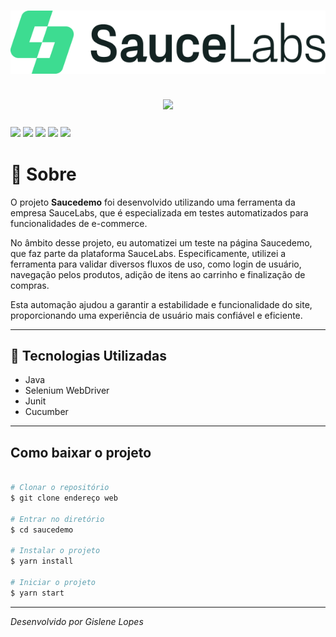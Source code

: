 <h1 align = "center">
	<img src = "assets/images/logotipoSaucelabs.png">
</h1>

<h2 align = "center">
	<img src = "assets/images/siteSaucedemo.gif">
</h2>

<h3>
	<img src = "https://img.shields.io/badge/License-%20MIT%20-%20Verde%20Cinza">
	<img src = "https://img.shields.io/badge/Selenium%20-%20roxo?labelColor=000000&color=%238A2BE2
	">
	<img src = "https://img.shields.io/badge/Junit%20-%20roxo?labelColor=000000&color=%2332CD32
	">
	<img src = "https://img.shields.io/badge/Java%20-%20roxo?labelColor=000000&color=%23B22222
	">
	<img src = "https://img.shields.io/badge/Cucumber%20-%20roxo?labelColor=000000&color=%23008000
	">
</h3>




# 📌 Sobre 

O projeto **Saucedemo** foi desenvolvido utilizando uma ferramenta da empresa SauceLabs, que é especializada em testes automatizados para funcionalidades de e-commerce.

No âmbito desse projeto, eu automatizei um teste na página Saucedemo, que faz parte da plataforma SauceLabs. Especificamente, utilizei a ferramenta para validar diversos fluxos de uso, como login de usuário, navegação pelos produtos, adição de itens ao carrinho e finalização de compras.

Esta automação ajudou a garantir a estabilidade e funcionalidade do site, proporcionando uma experiência de usuário mais confiável e eficiente.

---


## 🚀 Tecnologias Utilizadas 

- Java
- Selenium WebDriver
- Junit
- Cucumber

---

##  Como baixar o projeto

```bash

# Clonar o repositório
$ git clone endereço web

# Entrar no diretório
$ cd saucedemo

# Instalar o projeto
$ yarn install

# Iniciar o projeto
$ yarn start

```
---


*Desenvolvido por Gislene Lopes*